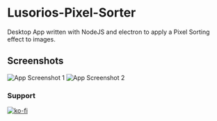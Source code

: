 # Lusorios-Pixel-Sorter
Desktop App written with NodeJS and electron to apply a Pixel Sorting effect to images.

## Screenshots
![App Screenshot 1](https://i.imgur.com/E38QbnQ.png)
![App Screenshot 2](https://i.imgur.com/YV25CIk.png)
### Support
[![ko-fi](https://www.ko-fi.com/img/githubbutton_sm.svg)](https://ko-fi.com/D1D51GM2P)
